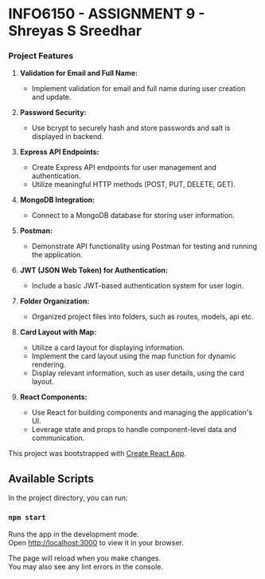 
# INFO6150 - ASSIGNMENT 9 - Shreyas S Sreedhar 

### Project Features

1. **Validation for Email and Full Name:**
   - Implement validation for email and full name during user creation and update.

2. **Password Security:**
   - Use bcrypt to securely hash and store passwords and salt is displayed in backend.

3. **Express API Endpoints:**
   - Create Express API endpoints for user management and authentication.
   - Utilize meaningful HTTP methods (POST, PUT, DELETE, GET).

4. **MongoDB Integration:**
   - Connect to a MongoDB database for storing user information.

5. **Postman:**
   - Demonstrate API functionality using Postman for testing and running the application.

6. **JWT (JSON Web Token) for Authentication:**
   - Include a basic JWT-based authentication system for user login.

7. **Folder Organization:**
   - Organized project files into folders, such as routes, models, api etc.

08. **Card Layout with Map:**
    - Utilize a card layout for displaying information.
    - Implement the card layout using the map function for dynamic rendering.
    - Display relevant information, such as user details, using the card layout.

09. **React Components:**
    - Use React for building components and managing the application's UI.
    - Leverage state and props to handle component-level data and communication.




This project was bootstrapped with [Create React App](https://github.com/facebook/create-react-app).

## Available Scripts

In the project directory, you can run:

### `npm start`

Runs the app in the development mode.\
Open [http://localhost:3000](http://localhost:3000) to view it in your browser.

The page will reload when you make changes.\
You may also see any lint errors in the console.

